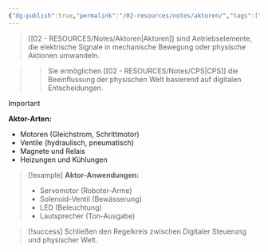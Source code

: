 ```yaml
---
{"dg-publish":true,"permalink":"/02-resources/notes/aktoren/","tags":["hardware/ausgabe","automation/steuerung","AP2025/neu"],"noteIcon":"","updated":"2025-10-29T12:59:02.116+01:00"}
---
```



>[[02 - RESOURCES/Notes/Aktoren\|Aktoren]] sind Antriebselemente, die elektrische Signale in mechanische Bewegung oder physische Aktionen umwandeln.

>>Sie ermöglichen [[02 - RESOURCES/Notes/CPS\|CPS]] die Beeinflussung der physischen Welt basierend auf digitalen Entscheidungen.

>[!important] 
>**Aktor-Arten:**
>- Motoren (Gleichstrom, Schrittmotor)
>- Ventile (hydraulisch, pneumatisch)
>- Magnete und Relais
>- Heizungen und Kühlungen

>[!example] 
>**Aktor-Anwendungen:**
>- Servomotor (Roboter-Arme)
>- Solenoid-Ventil (Bewässerung)
>- LED (Beleuchtung)
>- Lautsprecher (Ton-Ausgabe)

>[!success] 
>Schließen den Regelkreis zwischen Digitaler Steuerung und physischer Welt.